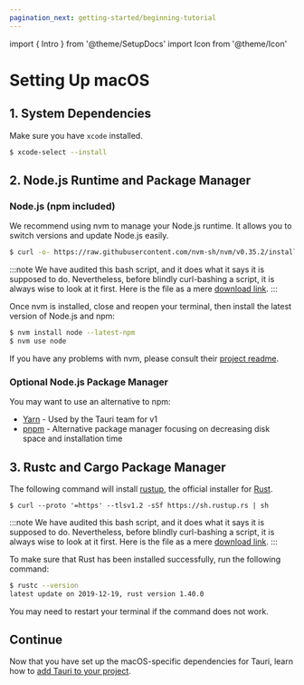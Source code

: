```yaml
---
pagination_next: getting-started/beginning-tutorial
---
```


import { Intro } from '@theme/SetupDocs'
import Icon from '@theme/Icon'

# Setting Up macOS

<Intro />

## 1. System Dependencies&nbsp;<Icon title="alert" color="danger"/>

Make sure you have `xcode` installed.

```sh
$ xcode-select --install
```

## 2. Node.js Runtime and Package Manager&nbsp;<Icon title="control-skip-forward" color="warning"/>

### Node.js (npm included)

We recommend using nvm to manage your Node.js runtime. It allows you to switch versions and update Node.js easily.

```sh
$ curl -o- https://raw.githubusercontent.com/nvm-sh/nvm/v0.35.2/install.sh | bash
```

:::note
We have audited this bash script, and it does what it says it is supposed to do. Nevertheless, before blindly curl-bashing a script, it is always wise to look at it first. Here is the file as a mere [download link][nvm install.sh].
:::

Once nvm is installed, close and reopen your terminal, then install the latest version of Node.js and npm:

```sh
$ nvm install node --latest-npm
$ nvm use node
```

If you have any problems with nvm, please consult their [project readme][nvm].

### Optional Node.js Package Manager

You may want to use an alternative to npm:

- [Yarn] - Used by the Tauri team for v1
- [pnpm] - Alternative package manager focusing on decreasing disk space and installation time

## 3. Rustc and Cargo Package Manager&nbsp;<Icon title="control-skip-forward" color="warning"/>

The following command will install [rustup], the official installer for [Rust].

```
$ curl --proto '=https' --tlsv1.2 -sSf https://sh.rustup.rs | sh
```

:::note
We have audited this bash script, and it does what it says it is supposed to do. Nevertheless, before blindly curl-bashing a script, it is always wise to look at it first. Here is the file as a mere [download link][rustup.sh].
:::

To make sure that Rust has been installed successfully, run the following command:

```sh
$ rustc --version
latest update on 2019-12-19, rust version 1.40.0
```

You may need to restart your terminal if the command does not work.

## Continue

Now that you have set up the macOS-specific dependencies for Tauri, learn how to [add Tauri to your project][Beginning Tutorial].

[nvm]: https://github.com/nvm-sh/nvm
[nvm install.sh]: https://raw.githubusercontent.com/nvm-sh/nvm/v0.35.2/install.sh
[Beginning Tutorial]: ./beginning-tutorial.md
[Yarn]: https://yarnpkg.com/getting-started"
[pnpm]: https://pnpm.js.org/en/installation
[rustup]: https://rustup.rs/
[Rust]: https://www.rust-lang.org/
[rustup.sh]: https://sh.rustup.rs/
